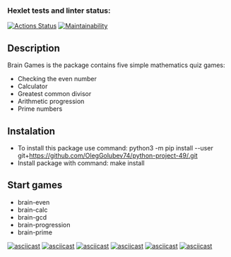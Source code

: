 ### Hexlet tests and linter status:
[![Actions Status](https://github.com/OlegGolubev74/python-project-49/actions/workflows/hexlet-check.yml/badge.svg)](https://github.com/OlegGolubev74/python-project-49/actions)
[![Maintainability](https://api.codeclimate.com/v1/badges/4a5973bc2b48bc49e338/maintainability)](https://codeclimate.com/github/OlegGolubev74/python-project-49/maintainability)

## Description
Brain Games is the package contains five simple mathematics quiz games:
* Checking the even number
* Calculator
* Greatest common divisor
* Arithmetic progression
* Prime numbers

## Instalation
* To install this package use command: python3 -m pip install --user git+https://github.com/OlegGolubev74/python-project-49/.git
* Install package with command: make install

## Start games
* brain-even
* brain-calc
* brain-gcd
* brain-progression
* brain-prime


[![asciicast](https://asciinema.org/a/eY0I8CKcHvzKmL3IYfgPJxqzs.svg)](https://asciinema.org/a/eY0I8CKcHvzKmL3IYfgPJxqzs)
[![asciicast](https://asciinema.org/a/WIMA0dsOPgHr4PtcemC2jJu4y.svg)](https://asciinema.org/a/WIMA0dsOPgHr4PtcemC2jJu4y)
[![asciicast](https://asciinema.org/a/jnY67qi1tPoj0EKNBL9ijPg5l.svg)](https://asciinema.org/a/jnY67qi1tPoj0EKNBL9ijPg5l)
[![asciicast](https://asciinema.org/a/tVwcfi6Fm9fY2OJ4mep2D9ScH.svg)](https://asciinema.org/a/tVwcfi6Fm9fY2OJ4mep2D9ScH)
[![asciicast](https://asciinema.org/a/TgmamUU1ClLrBMNsLrIXxEeYY.svg)](https://asciinema.org/a/TgmamUU1ClLrBMNsLrIXxEeYY)
[![asciicast](https://asciinema.org/a/LtqooLPpx2ebxo1IFlrxaOLtt.svg)](https://asciinema.org/a/LtqooLPpx2ebxo1IFlrxaOLtt)